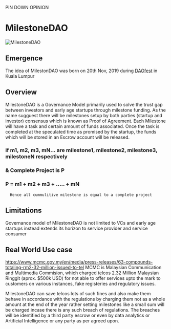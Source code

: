 PIN DOWN OPINION

# MilestoneDAO

![MilestoneDAO](https://i.postimg.cc/cLXszRr3/startup-funding-2-960x540.jpg)

## Emergence
The idea of MilestonDAO was born on 20th Nov, 2019 during [DAOfest](https://www.daofest.io/) in Kuala Lumpur

## Overview
MilestoneDAO is a Governance Model primarily used to solve the trust gap between investors and early age startups through milestone funding.
As the name sugguest there will be milestones setup by both parties (startup and investor) consensus which is known as Proof of Agreement.
Each Milestone will have a task and certain amount of funds associated. Once the task is completed at the speculated time as promised by the startup, the funds which will be stored in an Escrow account will be released.
### if m1, m2, m3, mN... are milestone1, milestone2, milestone3, milestoneN respectively
### & Complete Project is P
### P = m1 + m2 + m3 + ..... + mN
      Hence all cummulitive milestone is equal to a complete project

## Limitations
Governance model of MilestoneDAO is not limited to VCs and early age startups instead extends its horizon to service provider and service consumer

## Real World Use case
https://www.mcmc.gov.my/en/media/press-releases/63-compounds-totaling-rm2-32-million-issued-to-tel
MCMC is Malaysian Communication and Multimedia Commision, which charged telcos 2.32 Million Malaysian Ringgit (aprox. $500k USD) for not able to offer services upto the mark to customers on various instances, fake registeries and regulatory issues.

MilestoneDAO can save telcos lots of such fines and also make them behave in accordance with the regulations by charging them not as a whole amount at the end of the year rather setting milestones like a small sum will be charged incase there is any such breach of regulations.
The breaches will be identified by a third party escrow or even by data analytics or Artificial Intelligence or any party as per agreed upon.

